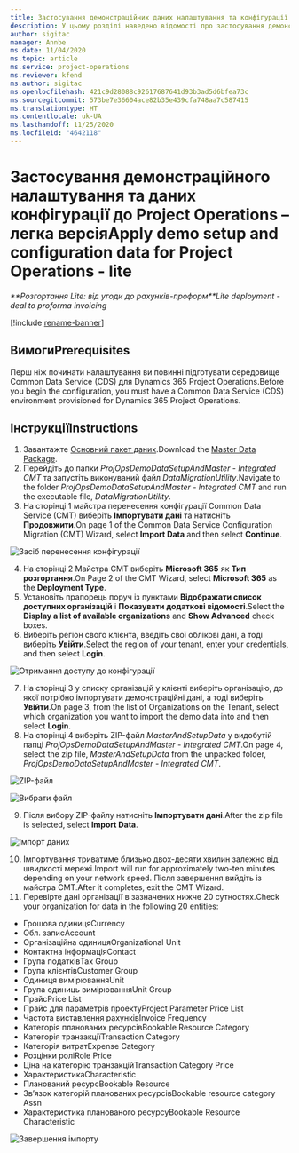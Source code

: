 ```yaml
---
title: Застосування демонстраційних даних налаштування та конфігурації – легка версія
description: У цьому розділі наведено відомості про застосування демонстраційних даних налаштування та конфігурації для Project Operations.
author: sigitac
manager: Annbe
ms.date: 11/04/2020
ms.topic: article
ms.service: project-operations
ms.reviewer: kfend
ms.author: sigitac
ms.openlocfilehash: 421c9d28088c92617687641d93b3ad5d6bfea73c
ms.sourcegitcommit: 573be7e36604ace82b35e439cfa748aa7c587415
ms.translationtype: HT
ms.contentlocale: uk-UA
ms.lasthandoff: 11/25/2020
ms.locfileid: "4642118"
---
```

# <a name="apply-demo-setup-and-configuration-data-for-project-operations---lite"></a><span data-ttu-id="61fa1-103">Застосування демонстраційного налаштування та даних конфігурації до Project Operations – легка версія</span><span class="sxs-lookup"><span data-stu-id="61fa1-103">Apply demo setup and configuration data for Project Operations - lite</span></span> 

<span data-ttu-id="61fa1-104">_\*\*Розгортання Lite: від угоди до рахунків-проформ_</span><span class="sxs-lookup"><span data-stu-id="61fa1-104">_\*\*Lite deployment - deal to proforma invoicing_</span></span>

[!include [rename-banner](~/includes/cc-data-platform-banner.md)]

## <a name="prerequisites"></a><span data-ttu-id="61fa1-105">Вимоги</span><span class="sxs-lookup"><span data-stu-id="61fa1-105">Prerequisites</span></span>

<span data-ttu-id="61fa1-106">Перш ніж починати налаштування ви повинні підготувати середовище Common Data Service (CDS) для Dynamics 365 Project Operations.</span><span class="sxs-lookup"><span data-stu-id="61fa1-106">Before you begin the configuration, you must have a Common Data Service (CDS) environment provisioned for Dynamics 365 Project Operations.</span></span>


## <a name="instructions"></a><span data-ttu-id="61fa1-107">Інструкції</span><span class="sxs-lookup"><span data-stu-id="61fa1-107">Instructions</span></span>

1. <span data-ttu-id="61fa1-108">Завантажте [Основний пакет даних](https://download.microsoft.com/download/3/4/1/341bf279-a64f-4baa-af31-ce624859b518/ProjOpsSampleSetupData%20-%20CE%20only%20CMT.zip).</span><span class="sxs-lookup"><span data-stu-id="61fa1-108">Download the [Master Data Package](https://download.microsoft.com/download/3/4/1/341bf279-a64f-4baa-af31-ce624859b518/ProjOpsSampleSetupData%20-%20CE%20only%20CMT.zip).</span></span> 
2. <span data-ttu-id="61fa1-109">Перейдіть до папки *ProjOpsDemoDataSetupAndMaster - Integrated CMT* та запустіть виконуваний файл *DataMigrationUtility*.</span><span class="sxs-lookup"><span data-stu-id="61fa1-109">Navigate to the folder *ProjOpsDemoDataSetupAndMaster - Integrated CMT* and run the executable file, *DataMigrationUtility*.</span></span>
3. <span data-ttu-id="61fa1-110">На сторінці 1 майстра перенесення конфігурації Common Data Service (CMT) виберіть **Імпортувати дані** та натисніть **Продовжити**.</span><span class="sxs-lookup"><span data-stu-id="61fa1-110">On page 1 of the Common Data Service Configuration Migration (CMT) Wizard, select **Import Data** and then select **Continue**.</span></span>

![Засіб перенесення конфігурації](./media/1ConfigurationMigration.png)

4. <span data-ttu-id="61fa1-112">На сторінці 2 Майстра CMT виберіть **Microsoft 365** як **Тип розгортання**.</span><span class="sxs-lookup"><span data-stu-id="61fa1-112">On Page 2 of the CMT Wizard, select **Microsoft 365** as the **Deployment Type**.</span></span>
5. <span data-ttu-id="61fa1-113">Установіть прапорець поруч із пунктами **Відображати список доступних організацій** і **Показувати додаткові відомості**.</span><span class="sxs-lookup"><span data-stu-id="61fa1-113">Select the **Display a list of available organizations** and **Show Advanced** check boxes.</span></span>
6. <span data-ttu-id="61fa1-114">Виберіть регіон свого клієнта, введіть свої облікові дані, а тоді виберіть **Увійти**.</span><span class="sxs-lookup"><span data-stu-id="61fa1-114">Select the region of your tenant, enter your credentials, and then select **Login**.</span></span>

![Отримання доступу до конфігурації](./media/2ConfigurationSignin.png)

7. <span data-ttu-id="61fa1-116">На сторінці 3 у списку організацій у клієнті виберіть організацію, до якої потрібно імпортувати демонстраційні дані, а тоді виберіть **Увійти**.</span><span class="sxs-lookup"><span data-stu-id="61fa1-116">On page 3, from the list of Organizations on the Tenant, select which organization you want to import the demo data into and then select **Login**.</span></span>
8. <span data-ttu-id="61fa1-117">На сторінці 4 виберіть ZIP-файл *MasterAndSetupData* у видобутій папці *ProjOpsDemoDataSetupAndMaster - Integrated CMT*.</span><span class="sxs-lookup"><span data-stu-id="61fa1-117">On page 4, select the zip file, *MasterAndSetupData* from the unpacked folder, *ProjOpsDemoDataSetupAndMaster - Integrated CMT*.</span></span>

![ZIP-файл](./media/3ZipFile.png)

![Вибрати файл](./media/4SelectAFile.png)

9. <span data-ttu-id="61fa1-120">Після вибору ZIP-файлу натисніть **Імпортувати дані**.</span><span class="sxs-lookup"><span data-stu-id="61fa1-120">After the zip file is selected, select **Import Data**.</span></span>

![Імпорт даних](./media/5ImportData.png)

10. <span data-ttu-id="61fa1-122">Імпортування триватиме близько двох-десяти хвилин залежно від швидкості мережі.</span><span class="sxs-lookup"><span data-stu-id="61fa1-122">Import will run for approximately two-ten minutes depending on your network speed.</span></span> <span data-ttu-id="61fa1-123">Після завершення вийдіть із майстра CMT.</span><span class="sxs-lookup"><span data-stu-id="61fa1-123">After it completes, exit the CMT Wizard.</span></span> 
11. <span data-ttu-id="61fa1-124">Перевірте дані організації в зазначених нижче 20 сутностях.</span><span class="sxs-lookup"><span data-stu-id="61fa1-124">Check your organization for data in the following 20 entities:</span></span>

-   <span data-ttu-id="61fa1-125">Грошова одиниця</span><span class="sxs-lookup"><span data-stu-id="61fa1-125">Currency</span></span>
-   <span data-ttu-id="61fa1-126">Обл. запис</span><span class="sxs-lookup"><span data-stu-id="61fa1-126">Account</span></span>
-   <span data-ttu-id="61fa1-127">Організаційна одиниця</span><span class="sxs-lookup"><span data-stu-id="61fa1-127">Organizational Unit</span></span>
-   <span data-ttu-id="61fa1-128">Контактна інформація</span><span class="sxs-lookup"><span data-stu-id="61fa1-128">Contact</span></span>
-   <span data-ttu-id="61fa1-129">Група податків</span><span class="sxs-lookup"><span data-stu-id="61fa1-129">Tax Group</span></span>
-   <span data-ttu-id="61fa1-130">Група клієнтів</span><span class="sxs-lookup"><span data-stu-id="61fa1-130">Customer Group</span></span>
-   <span data-ttu-id="61fa1-131">Одиниця вимірювання</span><span class="sxs-lookup"><span data-stu-id="61fa1-131">Unit</span></span>
-   <span data-ttu-id="61fa1-132">Група одиниць вимірювання</span><span class="sxs-lookup"><span data-stu-id="61fa1-132">Unit Group</span></span>
-   <span data-ttu-id="61fa1-133">Прайс</span><span class="sxs-lookup"><span data-stu-id="61fa1-133">Price List</span></span>
-   <span data-ttu-id="61fa1-134">Прайс для параметрів проекту</span><span class="sxs-lookup"><span data-stu-id="61fa1-134">Project Parameter Price List</span></span> 
-   <span data-ttu-id="61fa1-135">Частота виставлення рахунків</span><span class="sxs-lookup"><span data-stu-id="61fa1-135">Invoice Frequency</span></span>
-   <span data-ttu-id="61fa1-136">Категорія планованих ресурсів</span><span class="sxs-lookup"><span data-stu-id="61fa1-136">Bookable Resource Category</span></span>
-   <span data-ttu-id="61fa1-137">Категорія транзакції</span><span class="sxs-lookup"><span data-stu-id="61fa1-137">Transaction Category</span></span>
-   <span data-ttu-id="61fa1-138">Категорія витрат</span><span class="sxs-lookup"><span data-stu-id="61fa1-138">Expense Category</span></span>
-   <span data-ttu-id="61fa1-139">Розцінки ролі</span><span class="sxs-lookup"><span data-stu-id="61fa1-139">Role Price</span></span>
-   <span data-ttu-id="61fa1-140">Ціна на категорію транзакцій</span><span class="sxs-lookup"><span data-stu-id="61fa1-140">Transaction Category Price</span></span>
-   <span data-ttu-id="61fa1-141">Характеристика</span><span class="sxs-lookup"><span data-stu-id="61fa1-141">Characteristic</span></span>
-   <span data-ttu-id="61fa1-142">Планований ресурс</span><span class="sxs-lookup"><span data-stu-id="61fa1-142">Bookable Resource</span></span>
-   <span data-ttu-id="61fa1-143">Зв’язок категорій планованих ресурсів</span><span class="sxs-lookup"><span data-stu-id="61fa1-143">Bookable resource category Assn</span></span>
-   <span data-ttu-id="61fa1-144">Характеристика планованого ресурсу</span><span class="sxs-lookup"><span data-stu-id="61fa1-144">Bookable Resource Characteristic</span></span>

![Завершення імпорту](./media/6CompleteImport.png)
